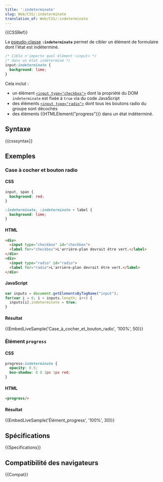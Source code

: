```yaml
---
title: ':indeterminate'
slug: Web/CSS/:indeterminate
translation_of: Web/CSS/:indeterminate
---
```


{{CSSRef}}

La [pseudo-classe](/fr/docs/Web/CSS/Pseudo-classes) **`:indeterminate`** permet de cibler un élément de formulaire dont l'état est indéterminé.

```css
/* Cible n'importe quel élément <input> */
/* dans un état indéterminé */
input:indeterminate {
  background: lime;
}
```

Cela inclut :

- un élément [`<input type="checkbox">`](/fr/docs/Web/HTML/Element/Input/checkbox) dont la propriété du DOM `indeterminate` est fixée à `true` via du code JavaScript
- des éléments [`<input type="radio">`](/fr/docs/Web/HTML/Element/Input/radio) dont tous les boutons radio du groupe sont décochés
- des éléments {{HTMLElement("progress")}} dans un état indéterminé.

## Syntaxe

{{csssyntax}}

## Exemples

### Case à cocher et bouton radio

#### CSS

```css
input, span {
  background: red;
}

:indeterminate, :indeterminate + label {
  background: lime;
}
```

#### HTML

```html
<div>
  <input type="checkbox" id="checkbox">
  <label for="checkbox">L'arrière-plan devrait être vert.</label>
</div>
<div>
  <input type="radio" id="radio">
  <label for="radio">L'arrière-plan devrait être vert.</label>
</div>
```

#### JavaScript

```js
var inputs = document.getElementsByTagName("input");
for(var i = 0; i < inputs.length; i++) {
  inputs[i].indeterminate = true;
}
```

#### Résultat

{{EmbedLiveSample('Case_à_cocher_et_bouton_radio', '100%', 50)}}

### Élément `progress`

#### CSS

```css
progress:indeterminate {
  opacity: 0.5;
  box-shadow: 0 0 2px 1px red;
}
```

#### HTML

```html
<progress/>
```

#### Résultat

{{EmbedLiveSample('Élément_progress', '100%', 30)}}

## Spécifications

{{Specifications}}

## Compatibilité des navigateurs

{{Compat}}
